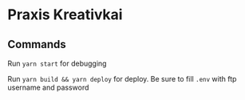 # Praxis Kreativkai

## Commands

Run `yarn start` for debugging

Run `yarn build && yarn deploy` for deploy. Be sure to fill `.env` with ftp username and password
